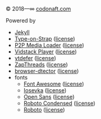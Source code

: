 © 2018—∞ [codonaft.com](https://codonaft.com)

Powered by
- [Jekyll](https://jekyllrb.com)
- [Type-on-Strap](https://github.com/Sylhare/Type-on-Strap) ([license](licenses/LICENSE-Type-on-Strap.txt))
- [P2P Media Loader](https://github.com/Novage/p2p-media-loader) ([license](https://github.com/Novage/p2p-media-loader/blob/main/LICENSE))
- [Vidstack Player](https://github.com/codonaft/vidstack-player) ([license](https://github.com/codonaft/vidstack-player/blob/codonaft/LICENSE))
- [ytdefer](https://github.com/groupboard/ytdefer) ([license](licenses/LICENSE-ytdefer.txt))
- [ZapThreads](https://github.com/codonaft/zapthreads-codonaft) ([license](https://github.com/franzaps/zapthreads/blob/master/LICENSE))
- [browser-dtector](https://github.com/sibiraj-s/browser-dtector#readme) ([license](https://github.com/sibiraj-s/browser-dtector/blob/master/LICENSE))
- fonts
    - [Font Awesome](https://fontawesome.com) ([license](https://fontawesome.com/license/free))
    - [Iosevka](https://github.com/be5invis/Iosevka/releases/tag/v2.3.3) ([license](licenses/LICENSE-iosevka.md))
    - [Open Sans](https://github.com/googlefonts/opensans) ([license](licenses/LICENSE-Open-Sans.txt))
    - [Roboto Condensed](https://github.com/googlefonts/roboto-classic) ([license](licenses/LICENSE-Roboto-Condensed.txt))
    - [Roboto](https://github.com/googlefonts/roboto) ([license](licenses/LICENSE-Roboto.txt))
